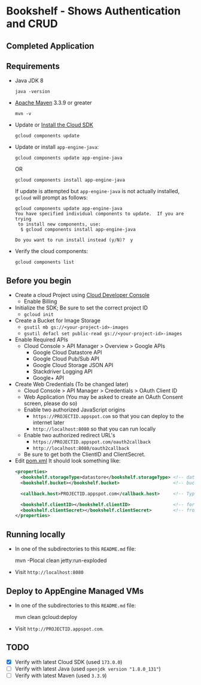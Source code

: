 # Bookshelf - Shows Authentication and CRUD
## Completed Application

## Requirements
* Java JDK 8

  ```
  java -version
  ```
  
* [Apache Maven](http://maven.https://github.com/GoogleCloudPlatform/getting-started-java.gitapache.org) 3.3.9 or greater

  ```
  mvn -v
  ```
  
* Update or [Install the Cloud SDK](https://cloud.google.com/sdk/)

  ```
  gcloud components update
  ```
  
* Update or install `app-engine-java`:

    ```
    gcloud components update app-engine-java
    ```

  OR

    ```
    gcloud components install app-engine-java
    ```

  If update is attempted but `app-engine-java` is not actually installed, `gcloud` will prompt as follows:

    ```
    gcloud components update app-engine-java
    You have specified individual components to update.  If you are trying
     to install new components, use:
      $ gcloud components install app-engine-java
    
    Do you want to run install instead (y/N)?  y
    ```

* Verify the cloud components:

  ```
  gcloud components list
  ```

## Before you begin
* Create a cloud Project using [Cloud Developer Console](https://console.google.com)
  * Enable Billing
* Initialize the SDK; Be sure to set the correct project ID
  * `gcloud init`
* Create a Bucket for Image Storage
  * `gsutil mb gs://<your-project-id>-images`
  * `gsutil defacl set public-read gs://<your-project-id>-images`
* Enable Required APIs
  * Cloud Console > API Manager > Overview > Google APIs
    * Google Cloud Datastore API
    * Google Cloud Pub/Sub API
    * Google Cloud Storage JSON API
    * Stackdriver Logging API
    * Google+ API
* Create Web Credentials (To be changed later)
  * Cloud Console > API Manager > Credentials > OAuth Client ID
  * Web Application (You may be asked to create an OAuth Consent screen, please do so)
  * Enable two authorized JavaScript origins
    * `https://PROJECTID.appspot.com`  so that you can deploy to the internet later
    * `http://localhost:8080` so that you can run locally
  * Enable two authorized redirect URL's
    * `https://PROJECTID.appspot.com/oauth2callback`
    * `http://localhost:8080/oauth2callback`
  * Be sure to get both the ClientID and ClientSecret.
* Edit [pom.xml](pom.xml) It should look something like:
    ```xml
    <properties>
      <bookshelf.storageType>datastore</bookshelf.storageType> <!-- datastore or cloudsql -->
      <bookshelf.bucket></bookshelf.bucket>                    <!-- bucket you created earlier -->

      <callback.host>PROJECTID.appspot.com</callback.host>     <!-- Typically projectname.appspot.com -->

      <bookshelf.clientID></bookshelf.clientID>                <!-- for User Authentication -->
      <bookshelf.clientSecret></bookshelf.clientSecret>        <!-- from g.co/cloud/console -->
    </properties>
    ```

## Running locally

* In one of the subdirectories to this `README.md` file:

    mvn -Plocal clean jetty:run-exploded

* Visit `http://localhost:8080`

## Deploy to AppEngine Managed VMs

* In one of the subdirectories to this `README.md` file:

    mvn clean gcloud:deploy

* Visit `http://PROJECTID.appspot.com`.

## TODO

- [x] Verify with latest Cloud SDK (used `173.0.0`)
- [ ] Verify with latest Java (used `openjdk version "1.8.0_131"`)
- [ ] Verify with latest Maven (used `3.3.9`)
